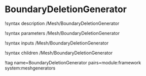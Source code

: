 # BoundaryDeletionGenerator

!syntax description /Mesh/BoundaryDeletionGenerator

!syntax parameters /Mesh/BoundaryDeletionGenerator

!syntax inputs /Mesh/BoundaryDeletionGenerator

!syntax children /Mesh/BoundaryDeletionGenerator

!tag name=BoundaryDeletionGenerator pairs=module:framework system:meshgenerators
